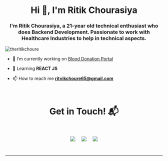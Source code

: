 <h1 align="center">Hi 👋, I'm Ritik Chourasiya</h1>
<h3 align="center">I'm Ritik Chourasiya, a 21-year old technical enthusiast who does Backend Development. Passionate to work with Healthcare Industries to help in technical aspects.</h3>

<p align="left"> <img src="https://komarev.com/ghpvc/?username=theritikchoure" alt="theritikchoure" /> </p>

- 🔭 I’m currently working on [Blood Donation Portal](https://github.com/theritikchoure/blood-donation-api-nodejs)

- 🌱 Learning **REACT JS**

- 📫 How to reach me **ritvikchoure65@gmail.com**

<Br>
<h1 align="center">Get in Touch! 📬</h1>
<Br>
<p align="center">
<a href="https://www.linkedin.com/in/ritikchourasiya/" target="blank"><img align="center" src="https://img.shields.io/badge/Ritik Chourasiya-0077B5?style=for-the-badge&logo=linkedin&logoColor=white" /></a> &nbsp;&nbsp;&nbsp;  <a href="mailto:ritvikchoure65@gmail.com" target="blank"><img align="center" src="https://img.shields.io/badge/ritvikchoure65@gmail.com-D14836?style=for-the-badge&logo=gmail&logoColor=white" /></a>    &nbsp;&nbsp;&nbsp;       <a href="https://twitter.com/ritikchoure" target="blank"><img align="center" src="https://img.shields.io/badge/ritikchoure-1DA1F2?style=for-the-badge&logo=twitter&logoColor=white" /></a>
</p>
  
<Br>
<hr>
